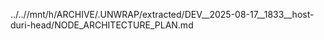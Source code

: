 ../..//mnt/h/ARCHIVE/.UNWRAP/extracted/DEV__2025-08-17__1833__host-duri-head/NODE_ARCHITECTURE_PLAN.md